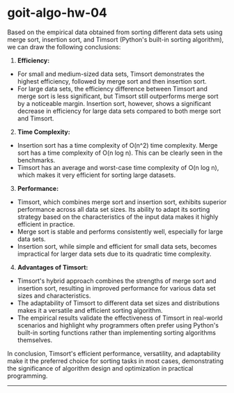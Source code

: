 # goit-algo-hw-04

Based on the empirical data obtained from sorting different data sets using merge sort, insertion sort, and Timsort (Python's built-in sorting algorithm), we can draw the following conclusions:

1. **Efficiency:**

 - For small and medium-sized data sets, Timsort demonstrates the highest efficiency, followed by merge sort and then insertion sort.
 - For large data sets, the efficiency difference between Timsort and merge sort is less significant, but Timsort still outperforms merge sort by a noticeable margin. Insertion sort, however, shows a significant decrease in efficiency for large data sets compared to both merge sort and Timsort.

2. **Time Complexity:**

 - Insertion sort has a time complexity of O(n^2) time complexity. Merge sort has a time complexity of O(n log n). This can be clearly seen in the benchmarks.
 - Timsort has an average and worst-case time complexity of O(n log n), which makes it very efficient for sorting large datasets.

3. **Performance:**

 - Timsort, which combines merge sort and insertion sort, exhibits superior performance across all data set sizes. Its ability to adapt its sorting strategy based on the characteristics of the input data makes it highly efficient in practice.
 - Merge sort is stable and performs consistently well, especially for large data sets.
 - Insertion sort, while simple and efficient for small data sets, becomes impractical for larger data sets due to its quadratic time complexity.

4. **Advantages of Timsort:**

 - Timsort's hybrid approach combines the strengths of merge sort and insertion sort, resulting in improved performance for various data set sizes and characteristics.
 - The adaptability of Timsort to different data set sizes and distributions makes it a versatile and efficient sorting algorithm.
 - The empirical results validate the effectiveness of Timsort in real-world scenarios and highlight why programmers often prefer using Python's built-in sorting functions rather than implementing sorting algorithms themselves.

In conclusion, Timsort's efficient performance, versatility, and adaptability make it the preferred choice for sorting tasks in most cases, demonstrating the significance of algorithm design and optimization in practical programming.

---